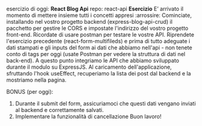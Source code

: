 esercizio di oggi: **React Blog Api**
repo: react-api
**Esercizio**
E’ arrivato il momento di mettere insieme tutti i concetti appresi :arrossire:
Cominciate, installando nel vostro progetto backend (express-blog-api-crud) il pacchetto per gestire le CORS e impostate l'indirizzo del vostro progetto front-end. Ricordate di usare postman per testare le vostre API.
Riprendete l'esercizio precedente (react-form-multifileds) e prima di tutto adeguate i dati stampati e gli inputs del form ai dati che abbiamo nell'api - non tenete conto di tags per oggi (usate Postman per vedere la struttura di dati nel back-end).
A questo punto integriamo le API che abbiamo sviluppato durante il modulo su ExpressJS.
Al caricamento dell'applicazione, sfruttando l'hook useEffect, recuperiamo la lista dei post dal backend e la mostriamo nella pagina.

BONUS (per oggi):

1. Durante il submit del form, assicuriamoci che questi dati vengano inviati al backend e correttamente salvati.
2. Implementare la funzionalità di cancellazione
Buon lavoro!

